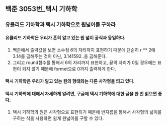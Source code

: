 ## 백준 3053번_택시 기하학

### 유클리드 기하학과 택시 기하학으로 원넓이를 구하라

#### 유클리드 기하학은 우리가 흔히 알고 있는 원 넓이 공식과 동일하다.
1. 백준에서 출력값을 보면 소수점 6의 자리까지 표현하기 때문에 단순히 r ** 2에 3.14를 곱해주는 것이 아닌, 3.141592..을 곱해준다.
2. 그리고 round함수를 통해서 6의 자리까지 표현하고, 끝의 자리가 0일 경우에는 표현이 되지 않기 때문에 formet으로 0까지 출력하게 한다.

#### 택시 기하학은 우리가 알고 있는 원의 형태와는 다른 사각형을 띄고 있다.
#### 택시 기하학에 대해서 자세하게 알려면, 구글에 택시 기하학에 대한 글을 한 번 읽으면 좋다.

1. 택시 기하학의 원은 사각형으로 표현되기 때문에 반지름을 통해서 사각형의 넓이를 구하는 식을 사용하면 쉽게 원넓이를 구할 수 있다.
